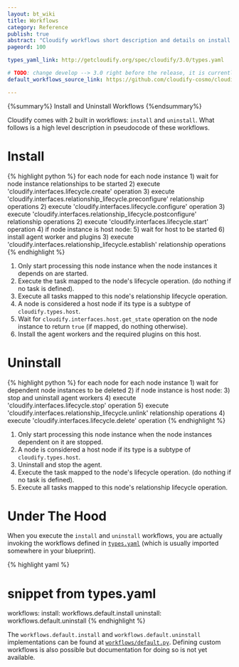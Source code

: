 ```yaml
---
layout: bt_wiki
title: Workflows
category: Reference
publish: true
abstract: "Cloudify workflows short description and details on install and uninstall default workflows"
pageord: 100

types_yaml_link: http://getcloudify.org/spec/cloudify/3.0/types.yaml

# TODO: change develop --> 3.0 right before the release, it is currently develop because there is no 3.0 tag yet
default_workflows_source_link: https://github.com/cloudify-cosmo/cloudify-manager/blob/develop/workflows/workflows/default.py

---
```


{%summary%} Install and Uninstall Workflows {%endsummary%}

Cloudify comes with 2 built in workflows: `install` and `uninstall`. What follows is a high level description in pseudocode of these workflows.

# Install

{% highlight python %}
for each node
  for each node instance
    1) wait for node instance relationships to be started
    2) execute 'cloudify.interfaces.lifecycle.create' operation
    3) execute 'cloudify.interfaces.relationship_lifecycle.preconfigure' relationship operations
    2) execute 'cloudify.interfaces.lifecycle.configure' operation
    3) execute 'cloudify.interfaces.relationship_lifecycle.postconfigure' relationship operations
    2) execute 'cloudify.interfaces.lifecycle.start' operation
    4) if node instance is host node:
    5)   wait for host to be started
    6)   install agent worker and plugins
    3) execute 'cloudify.interfaces.relationship_lifecycle.establish' relationship operations
{% endhighlight %}

1. Only start processing this node instance when the node instances it depends on are started.
2. Execute the task mapped to the node's lifecycle operation. (do nothing if no task is defined).
3. Execute all tasks mapped to this node's relationship lifecycle operation.
4. A node is considered a host node if its type is a subtype of `cloudify.types.host`.
5. Wait for `cloudify.interfaces.host.get_state` operation on the node instance to return `true` (if mapped, do nothing otherwise).
6. Install the agent workers and the required plugins on this host.

# Uninstall

{% highlight python %}
for each node
  for each node instance
    1) wait for dependent node instances to be deleted
    2) if node instance is host node:
    3)   stop and uninstall agent workers
    4) execute 'cloudify.interfaces.lifecycle.stop' operation
    5) execute 'cloudify.interfaces.relationship_lifecycle.unlink' relationship operations
    4) execute 'cloudify.interfaces.lifecycle.delete' operation
{% endhighlight %}

1. Only start processing this node instance when the node instances dependent on it are stopped.
2. A node is considered a host node if its type is a subtype of `cloudify.types.host`.
3. Uninstall and stop the agent.
4. Execute the task mapped to the node's lifecycle operation. (do nothing if no task is defined).
5. Execute all tasks mapped to this node's relationship lifecycle operation.

# Under The Hood

When you execute the `install` and `uninstall` workflows, you are actually invoking the workflows defined in [`types.yaml`]({{page.types_yaml_link}}) (which is usually imported somewhere in your blueprint).

{% highlight yaml %}
# snippet from types.yaml
workflows:
    install: workflows.default.install
    uninstall: workflows.default.uninstall
{% endhighlight %}

The `workflows.default.install` and `workflows.default.uninstall` implementations can be found at [`workflows/default.py`]({{page.default_workflows_source_link}}). Defining custom workflows is also possible but documentation for doing so is not yet available.
